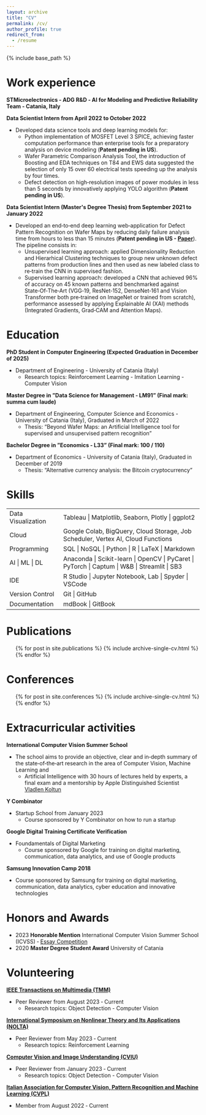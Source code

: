 ```yaml
---
layout: archive
title: "CV"
permalink: /cv/
author_profile: true
redirect_from:
  - /resume
---
```


{% include base_path %}

Work experience
======
**STMicroelectronics ‑ ADG R&D ‑ AI for Modeling and Predictive Reliability Team - Catania, Italy**

**Data Scientist Intern from April 2022 to October 2022**
+ Developed data science tools and deep learning models for:
  - Python implementation of MOSFET Level 3 SPICE, achieving faster computation performance than enterprise tools for a preparatory analysis on device modeling (**Patent pending in US**).
  - Wafer Parametric Comparison Analysis Tool, the introduction of Boosting and EDA techniques on T84 and EWS data suggested the selection of only 15 over 60 electrical tests speeding up the analysis by four times.
  - Defect detection on high‑resolution images of power modules in less than 5 seconds by innovatively applying YOLO algorithm (**Patent pending in US**).

**Data Scientist Intern (Master's Degree Thesis) from September 2021 to January 2022**
+ Developed an end‑to‑end deep learning web‑application for Defect Pattern Recognition on Wafer Maps by reducing daily failure analysis time from hours to less than 15 minutes (**Patent pending in US - [Paper](https://ieeexplore.ieee.org/document/9877886)**). The pipeline consists in:
  - Unsupervised learning approach: applied Dimensionality Reduction and Hierarhical Clustering techniques to group new unknown defect patterns from production lines and then used as new labeled class to re‑train the CNN in supervised fashion.
  - Supervised learning approach: developed a CNN that achieved 96% of accuracy on 45 known patterns and benchmarked against State‑Of‑The‑Art (VGG‑19, ResNet‑152, DenseNet‑161 and Vision Transformer both pre‑trained on ImageNet or trained from scratch), performance assessed by applying Explainable AI (XAI) methods (Integrated Gradients, Grad‑CAM and Attention Maps).

Education
======
**PhD Student in Computer Engineering (Expected Graduation in December of 2025)**
+ Department of Engineering - University of Catania (Italy)
  - Research topics: Reinforcement Learning - Imitation Learning - Computer Vision

**Master Degree in ”Data Science for Management ‑ LM91” (Final mark: summa cum laude)**
+ Department of Engineering, Computer Science and Economics - University of Catania (Italy), Graduated in March of 2022
  - Thesis: “Beyond Wafer Maps: an Artificial Intelligence tool for supervised and unsupervised pattern recognition”

**Bachelor Degree in ”Economics ‑ L33” (Final mark: 100 / 110)**
+ Department of Economics - University of Catania (Italy), Graduated in December of 2019
  - Thesis: “Alternative currency analysis: the Bitcoin cryptocurrency”
  
Skills
======
<table>
<tbody>
  <tr>
    <td>Data Visualization</td>
    <td>Tableau | Matplotlib, Seaborn, Plotly | ggplot2</td>
  </tr>
  <tr>
    <td>Cloud</td>
    <td>Google Colab, BigQuery, Cloud Storage, Job Scheduler, Vertex AI, Cloud Functions</td>
  </tr>
  <tr>
    <td>Programming</td>
    <td>SQL | NoSQL | Python | R | LaTeX | Markdown</td>
  </tr>
  <tr>
    <td>AI | ML | DL</td>
    <td>Anaconda | Scikit-learn | OpenCV | PyCaret | PyTorch | Captum | W&amp;B | Streamlit | SB3</td>
  </tr>
  <tr>
    <td>IDE</td>
    <td>R Studio | Jupyter Notebook, Lab | Spyder | VSCode</td>
  </tr>
  <tr>
    <td>Version Control</td>
    <td>Git | GitHub</td>
  </tr>
  <tr>
    <td>Documentation</td>
    <td>mdBook | GitBook</td>
  </tr>
</tbody>
</table>

Publications
======
  <ul>{% for post in site.publications %}
    {% include archive-single-cv.html %}
  {% endfor %}</ul>

Conferences
======
  <ul>{% for post in site.conferences %}
    {% include archive-single-cv.html %}
  {% endfor %}</ul>

Extracurricular activities
======
**International Computer Vision Summer School**
+ The school aims to provide an objective, clear and in‑depth summary of the state‑of‑the‑art research in the area of Computer Vision, Machine Learning and
  - Artificial Intelligence with 30 hours of lectures held by experts, a final exam and a mentorship by Apple Distinguished Scientist [Vladlen Koltun](vladlen.info)

**Y Combinator**
+ Startup School from January 2023
  - Course sponsored by Y Combinator on how to run a startup

**Google Digital Training Certificate Verification**
+ Foundamentals of Digital Marketing
  - Course sponsored by Google for training on digital marketing, communication, data analytics, and use of Google products

**Samsung Innovation Camp 2018**
+ Course sponsored by Samsung for training on digital marketing, communication, data analytics, cyber education and innovative technologies

Honors and Awards
======
* 2023 **Honorable Mention** International Computer Vision Summer School (ICVSS) ‑ [Essay Competition](https://iplab.dmi.unict.it/icvss2023/EssayCompetition)
* 2020 **Master Degree Student Award** University of Catania 

Volunteering
======
**[IEEE Transactions on Multimedia (TMM)](https://ieeexplore.ieee.org/xpl/RecentIssue.jsp?punumber=6046)**
+ Peer Reviewer from August 2023 ‑ Current
  - Research topics: Object Detection - Computer Vision

**[International Symposium on Nonlinear Theory and Its Applications (NOLTA)](https://nolta2023.org/)**
+ Peer Reviewer from May 2023 ‑ Current
  - Research topics: Reinforcement Learning
 
**[Computer Vision and Image Understanding (CVIU)](https://www.sciencedirect.com/journal/computer-vision-and-image-understanding)**
+ Peer Reviewer from January 2023 ‑ Current
  - Research topics: Object Detection - Computer Vision

**[Italian Association for Computer Vision, Pattern Recognition and Machine Learning (CVPL)](https://www.cvpl.it/)**
+ Member from August 2022 ‑ Current

